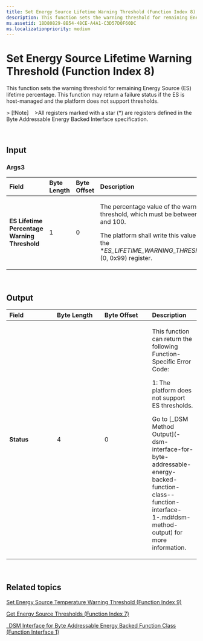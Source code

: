 ```yaml
---
title: Set Energy Source Lifetime Warning Threshold (Function Index 8)
description: This function sets the warning threshold for remaining Energy Source (ES) lifetime percentage.
ms.assetid: 18D80829-8B54-48CE-A4A1-C3D57D0F60DC
ms.localizationpriority: medium
---
```


# Set Energy Source Lifetime Warning Threshold (Function Index 8)


This function sets the warning threshold for remaining Energy Source (ES) lifetime percentage. This function may return a failure status if the ES is host-managed and the platform does not support thresholds.

&gt; \[!Note\]   
&gt;All registers marked with a star (\*) are registers defined in the Byte Addressable Energy Backed Interface specification.

 

## <span id="Input"></span><span id="input"></span><span id="INPUT"></span>Input


### <span id="Args3"></span><span id="args3"></span><span id="ARGS3"></span>Args3

<table>
<colgroup>
<col width="25%" />
<col width="25%" />
<col width="25%" />
<col width="25%" />
</colgroup>
<thead>
<tr class="header">
<th align="left">Field</th>
<th align="left">Byte Length</th>
<th align="left">Byte Offset</th>
<th align="left">Description</th>
</tr>
</thead>
<tbody>
<tr class="odd">
<td align="left"><strong>ES Lifetime Percentage Warning Threshold</strong></td>
<td align="left">1</td>
<td align="left">0</td>
<td align="left"><p>The percentage value of the warning threshold, which must be between 0 and 100.</p>
<p>The platform shall write this value to the *<em>ES_LIFETIME_WARNING_THRESHOLD</em> (0, 0x99) register.</p></td>
</tr>
</tbody>
</table>

 

## <span id="Output"></span><span id="output"></span><span id="OUTPUT"></span>Output


<table>
<colgroup>
<col width="25%" />
<col width="25%" />
<col width="25%" />
<col width="25%" />
</colgroup>
<thead>
<tr class="header">
<th align="left">Field</th>
<th align="left">Byte Length</th>
<th align="left">Byte Offset</th>
<th align="left">Description</th>
</tr>
</thead>
<tbody>
<tr class="odd">
<td align="left"><strong>Status</strong></td>
<td align="left">4</td>
<td align="left">0</td>
<td align="left"><p>This function can return the following Function-Specific Error Code:</p>
<p>1: The platform does not support ES thresholds.</p>
<p>Go to [_DSM Method Output](-dsm-interface-for-byte-addressable-energy-backed-function-class--function-interface-1-.md#dsm-method-output) for more information.</p></td>
</tr>
</tbody>
</table>

 

## <span id="related_topics"></span>Related topics


[Set Energy Source Temperature Warning Threshold (Function Index 9)](set-energy-source-temperature-warning-threshold--function-index-9-.md)

[Get Energy Source Thresholds (Function Index 7)](get-energy-source-thresholds--function-index-7-.md)

[\_DSM Interface for Byte Addressable Energy Backed Function Class (Function Interface 1)](-dsm-interface-for-byte-addressable-energy-backed-function-class--function-interface-1-.md)

 

 






